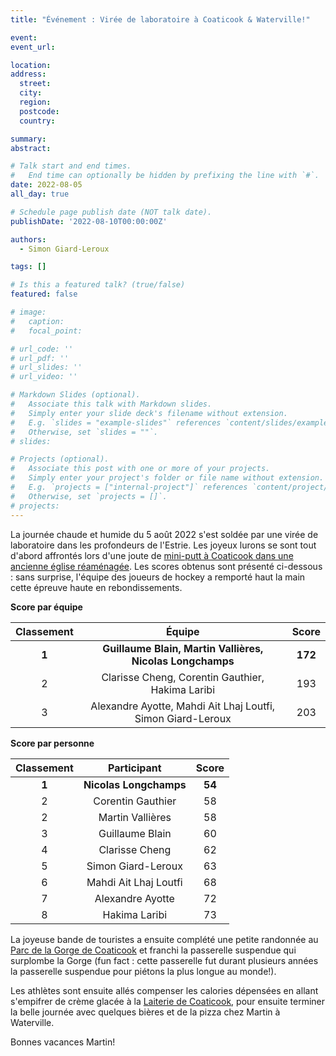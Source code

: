 ```yaml
---
title: "Événement : Virée de laboratoire à Coaticook & Waterville!"

event: 
event_url: 

location:
address:
  street: 
  city: 
  region: 
  postcode: 
  country: 

summary: 
abstract:

# Talk start and end times.
#   End time can optionally be hidden by prefixing the line with `#`.
date: 2022-08-05
all_day: true

# Schedule page publish date (NOT talk date).
publishDate: '2022-08-10T00:00:00Z'

authors: 
  - Simon Giard-Leroux

tags: []

# Is this a featured talk? (true/false)
featured: false

# image:
#   caption: 
#   focal_point: 

# url_code: ''
# url_pdf: ''
# url_slides: ''
# url_video: ''

# Markdown Slides (optional).
#   Associate this talk with Markdown slides.
#   Simply enter your slide deck's filename without extension.
#   E.g. `slides = "example-slides"` references `content/slides/example-slides.md`.
#   Otherwise, set `slides = ""`.
# slides:

# Projects (optional).
#   Associate this post with one or more of your projects.
#   Simply enter your project's folder or file name without extension.
#   E.g. `projects = ["internal-project"]` references `content/project/deep-learning/index.md`.
#   Otherwise, set `projects = []`.
# projects:
---
```


La journée chaude et humide du 5 août 2022 s'est soldée par une virée de laboratoire dans les profondeurs de l'Estrie.
Les joyeux lurons se sont tout d'abord affrontés lors d'une joute de [mini-putt à Coaticook dans une ancienne église
réaménagée](https://glogolfaventures.com/). Les scores obtenus sont présenté ci-dessous : sans surprise, 
l'équipe des joueurs de hockey a remporté haut la main cette épreuve haute en rebondissements.

**Score par équipe**

| **Classement** | **Équipe** | **Score** |
|:---:|:---:|:---:|
| **1** | **Guillaume Blain, Martin Vallières, Nicolas Longchamps** | **172** |
| 2 | Clarisse Cheng, Corentin Gauthier, Hakima Laribi | 193 |
| 3 | Alexandre Ayotte, Mahdi Ait Lhaj Loutfi, Simon Giard-Leroux | 203 |

**Score par personne**

| **Classement** | **Participant** | **Score** |
|:---:|:---:|:---:|
| **1** | **Nicolas Longchamps** | **54** |
| 2 | Corentin Gauthier | 58 |
| 2 | Martin Vallières | 58 |
| 3 | Guillaume Blain | 60 |
| 4 | Clarisse Cheng | 62 |
| 5 | Simon Giard-Leroux | 63 |
| 6 | Mahdi Ait Lhaj Loutfi | 68 |
| 7 | Alexandre Ayotte | 72 |
| 8 | Hakima Laribi | 73 |

La joyeuse bande de touristes a ensuite complété une petite randonnée au 
[Parc de la Gorge de Coaticook](https://gorgedecoaticook.qc.ca/) et franchi la passerelle suspendue qui surplombe la 
Gorge (fun fact : cette passerelle fut durant plusieurs années la passerelle suspendue pour piétons la plus longue 
au monde!).

Les athlètes sont ensuite allés compenser les calories dépensées en allant s'empifrer de crème glacée à la
[Laiterie de Coaticook](http://laiteriedecoaticook.com/), pour ensuite terminer la belle journée avec quelques
bières et de la pizza chez Martin à Waterville.

Bonnes vacances Martin!
